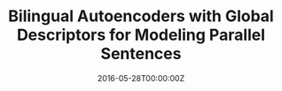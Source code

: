 ---
title: "Bilingual Autoencoders with Global Descriptors for Modeling Parallel Sentences"
authors:
- Biao Zhang
- Deyi Xiong
- Jinsong Su
- Hong Duan
- Min Zhang
author_notes:
- 
- 
- 
- 
- 
date: "2016-05-28T00:00:00Z"
publishDate: "2025-05-28T13:13:09+00:00"
publication_types: [1）文本机器翻译]
publication: "**In Proc. of COLING 2016.** (CCF-B类)"
---